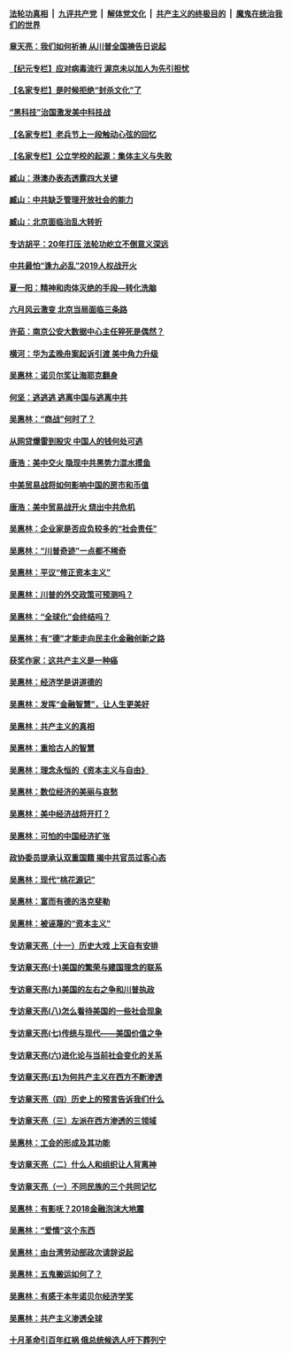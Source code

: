 ####  [法轮功真相](../../../../basic/blob/master/README.md?t=06262131) &nbsp;|&nbsp; [九评共产党](../../../../9ping.md/blob/master/README.md?t=06262131) &nbsp;|&nbsp; [解体党文化](../../../../jtdwh.md/blob/master/README.md?t=06262131)  &nbsp;|&nbsp; [共产主义的终极目的](../../../../gczydzjmd.md/blob/master/README.md?t=06262131) &nbsp;|&nbsp; [魔鬼在统治我们的世界](../../../../mgztzwmdsj.md/blob/master/README.md?t=06262131) 

#### [章天亮：我们如何祈祷 从川普全国祷告日说起](../pages/nsc423/n11944627.md?t=06262131) 

#### [【纪元专栏】应对病毒流行 渥京未以加人为先引担忧](../pages/nsc423/n11875714.md?t=06262131) 

#### [【名家专栏】是时候拒绝“封杀文化”了](../pages/nsc423/n11814093.md?t=06262131) 

#### [“黑科技”治国激发美中科技战](../pages/nsc423/n11638056.md?t=06262131) 

#### [【名家专栏】老兵节上一段触动心弦的回忆](../pages/nsc423/n11646016.md?t=06262131) 

#### [【名家专栏】公立学校的起源：集体主义与失败](../pages/nsc423/n11601833.md?t=06262131) 

#### [臧山：港澳办表态透露四大关键](../pages/nsc423/n11421628.md?t=06262131) 

#### [臧山：中共缺乏管理开放社会的能力](../pages/nsc423/n11407457.md?t=06262131) 

#### [臧山：北京面临治乱大转折](../pages/nsc423/n11406895.md?t=06262131) 

#### [专访胡平：20年打压 法轮功屹立不倒意义深远](../pages/nsc423/n11398800.md?t=06262131) 

#### [中共最怕“逢九必乱”2019人权战开火](../pages/nsc423/n11385248.md?t=06262131) 

#### [夏一阳：精神和肉体灭绝的手段—转化洗脑](../pages/nsc423/n11368250.md?t=06262131) 

#### [六月风云激变 北京当局面临三条路](../pages/nsc423/n11313668.md?t=06262131) 

#### [许茹：南京公安大数据中心主任猝死是偶然？](../pages/nsc423/n11064744.md?t=06262131) 

#### [横河：华为孟晚舟案起诉引渡 美中角力升级](../pages/nsc423/n11027230.md?t=06262131) 

#### [吴惠林：诺贝尔奖让海耶克翻身](../pages/nsc423/n10890049.md?t=06262131) 

#### [何坚：逃逃逃 逃离中国与逃离中共](../pages/nsc423/n10592891.md?t=06262131) 

#### [吴惠林：“商战”何时了？](../pages/nsc423/n10573558.md?t=06262131) 

#### [从网贷爆雷到股灾 中国人的钱何处可逃](../pages/nsc423/n10572800.md?t=06262131) 

#### [唐浩：美中交火 隐现中共黑势力混水摸鱼](../pages/nsc423/n10544040.md?t=06262131) 

#### [中美贸易战将如何影响中国的房市和币值](../pages/nsc423/n10543697.md?t=06262131) 

#### [唐浩：美中贸易战开火 烧出中共危机](../pages/nsc423/n10540126.md?t=06262131) 

#### [吴惠林：企业家是否应负较多的“社会责任”](../pages/nsc423/n10535022.md?t=06262131) 

#### [吴惠林：“川普奇迹”一点都不稀奇](../pages/nsc423/n10512808.md?t=06262131) 

#### [吴惠林：平议“修正资本主义”](../pages/nsc423/n10495724.md?t=06262131) 

#### [吴惠林：川普的外交政策可预测吗？](../pages/nsc423/n10462387.md?t=06262131) 

#### [吴惠林：“全球化”会终结吗？](../pages/nsc423/n10452838.md?t=06262131) 

#### [吴惠林：有“德”才能走向民主化金融创新之路](../pages/nsc423/n10432292.md?t=06262131) 

#### [获奖作家：这共产主义是一种癌](../pages/nsc423/n10431541.md?t=06262131) 

#### [吴惠林：经济学是讲道德的](../pages/nsc423/n10398014.md?t=06262131) 

#### [吴惠林：发挥“金融智慧”，让人生更美好](../pages/nsc423/n10375019.md?t=06262131) 

#### [吴惠林：共产主义的真相](../pages/nsc423/n10351394.md?t=06262131) 

#### [吴惠林：重拾古人的智慧](../pages/nsc423/n10337691.md?t=06262131) 

#### [吴惠林：理念永恒的《资本主义与自由》](../pages/nsc423/n10316274.md?t=06262131) 

#### [吴惠林：数位经济的美丽与哀愁](../pages/nsc423/n10292946.md?t=06262131) 

#### [吴惠林：美中经济战将开打？](../pages/nsc423/n10258825.md?t=06262131) 

#### [吴惠林：可怕的中国经济扩张](../pages/nsc423/n10219147.md?t=06262131) 

#### [政协委员提承认双重国籍 揭中共官员过客心态](../pages/nsc423/n10208809.md?t=06262131) 

#### [吴惠林：现代“桃花源记”](../pages/nsc423/n10185234.md?t=06262131) 

#### [吴惠林：富而有德的洛克斐勒](../pages/nsc423/n10142264.md?t=06262131) 

#### [吴惠林：被诬蔑的“资本主义”](../pages/nsc423/n10124816.md?t=06262131) 

#### [专访章天亮（十一）历史大戏 上天自有安排](../pages/nsc423/n10094905.md?t=06262131) 

#### [专访章天亮(十)美国的繁荣与建国理念的联系](../pages/nsc423/n10094899.md?t=06262131) 

#### [专访章天亮(九)美国的左右之争和川普执政](../pages/nsc423/n10094889.md?t=06262131) 

#### [专访章天亮(八)怎么看待美国的一些社会现象](../pages/nsc423/n10094857.md?t=06262131) 

#### [专访章天亮(七)传统与现代——美国价值之争](../pages/nsc423/n10093140.md?t=06262131) 

#### [专访章天亮(六)进化论与当前社会变化的关系](../pages/nsc423/n10092036.md?t=06262131) 

#### [专访章天亮(五)为何共产主义在西方不断渗透](../pages/nsc423/n10083620.md?t=06262131) 

#### [专访章天亮（四）历史上的预言告诉我们什么](../pages/nsc423/n10083606.md?t=06262131) 

#### [专访章天亮（三）左派在西方渗透的三领域](../pages/nsc423/n10081115.md?t=06262131) 

#### [吴惠林：工会的形成及其功能](../pages/nsc423/n10080633.md?t=06262131) 

#### [专访章天亮（二）什么人和组织让人背离神](../pages/nsc423/n10076637.md?t=06262131) 

#### [专访章天亮（一）不同民族的三个共同记忆](../pages/nsc423/n10074188.md?t=06262131) 

#### [吴惠林：有影呒？2018金融泡沫大地震](../pages/nsc423/n10040534.md?t=06262131) 

#### [吴惠林：“爱情”这个东西](../pages/nsc423/n10019423.md?t=06262131) 

#### [吴惠林：由台湾劳动部政次请辞说起](../pages/nsc423/n9979679.md?t=06262131) 

#### [吴惠林：五鬼搬运如何了？](../pages/nsc423/n9925338.md?t=06262131) 

#### [吴惠林：有感于本年诺贝尔经济学奖](../pages/nsc423/n9871883.md?t=06262131) 

#### [吴惠林：共产主义渗透全球](../pages/nsc423/n9812748.md?t=06262131) 

#### [十月革命引百年红祸 俄总统候选人吁下葬列宁](../pages/nsc423/n9810182.md?t=06262131) 

